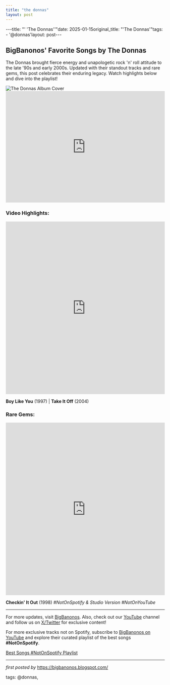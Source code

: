 ```yaml
---
title: "the donnas"
layout: post
---
```

---title: "' 'The Donnas''"date: 2025-01-15original_title: "'The Donnas'"tags:  - '@donnas'layout: post---<h2 >BigBanonos' Favorite Songs by The Donnas</h2> <!-- Introductory Text --><p >The Donnas brought fierce energy and unapologetic rock 'n' roll attitude to the late '90s and early 2000s. Updated with their standout tracks and rare gems, this post celebrates their enduring legacy. Watch highlights below and dive into the playlist!</p> <!-- Featured Image --><div > <img src="https://i.scdn.co/image/ab67616d00001e02cfe420c973215f78f3e6d82f" alt="The Donnas Album Cover"></div> <!-- Spotify Playlist Embed --><div > <iframe src="https://open.spotify.com/embed/playlist/3q8UBGGTXKbgoORTrXyplK?utm_source=generator" width="100%" height="352" frameborder="0" allow="autoplay; clipboard-write; encrypted-media; fullscreen; picture-in-picture" loading="lazy"></iframe></div> <!-- Video Highlights --><h3 >Video Highlights:</h3><div > <iframe width="100%" height="545" src="https://www.youtube.com/embed/8WieQyS5RYI?list=PLtuNtuTatqI0HhkhCFMhi0TRd3k919XPl" frameborder="0" allowfullscreen></iframe> <p><strong>Boy Like You</strong> (1997) | <strong>Take It Off</strong> (2004)</p></div> <!-- Rare Tracks --><h3 >Rare Gems:</h3><div > <iframe width="100%" height="545" src="https://www.youtube.com/embed/WhobkMVwe0U?list=PLtuNtuTatqI0kFahUCbtbfenC_ET5O_tr" frameborder="0" allowfullscreen></iframe> <p><strong>Checkin' It Out</strong> (1998) <em>#NotOnSpotify & Studio Version #NotOnYouTube</em></p></div> <!-- Footer Links --><hr /><p >For more updates, visit <a href="https://bigbanonos.blogspot.com/" target="_blank">BigBanonos</a>. Also, check out our <a href="https://www.youtube.com/@BigBanonos" target="_blank">YouTube</a> channel and follow us on <a href="https://x.com/bigbanonos" target="_blank">X/Twitter</a> for exclusive content!</p><!--Subscribe and Playlist Links--><div>    <p>For more exclusive tracks not on Spotify, subscribe to <a href="https://www.youtube.com/@BigBanonos" target="_blank">BigBanonos on YouTube</a> and explore their curated playlist of the best songs <strong>#NotOnSpotify</strong>.</p>    <p><a href="https://www.youtube.com/playlist?list=PLtuNtuTatqI0kFahUCbtbfenC_ET5O_tr" target="_blank">Best Songs #NotOnSpotify Playlist<br /></a></p></div><hr /><p><em>first posted by</em> <a href="https://bigbanonos.blogspot.com/" rel="noopener" target="_new">https://bigbanonos.blogspot.com/</a></p><p>tags: @donnas,</p>